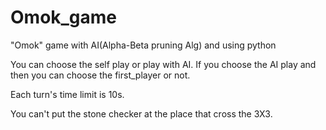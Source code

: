 # Omok_game
"Omok" game with AI(Alpha-Beta pruning Alg) and using python 

You can choose the self play or play with AI.
If you choose the AI play and then you can choose the first_player or not.

Each turn's time limit is 10s.

You can't put the stone checker at the place that cross the 3X3.
